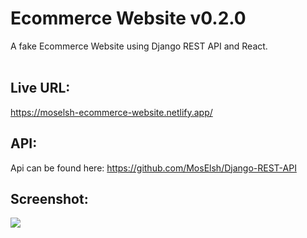 # Ecommerce Website v0.2.0
A fake Ecommerce Website using Django REST API and React.
<br><br>

## Live URL:

https://moselsh-ecommerce-website.netlify.app/

## API:

Api can be found here: https://github.com/MosElsh/Django-REST-API

## Screenshot:
![](Screenshot.png)

